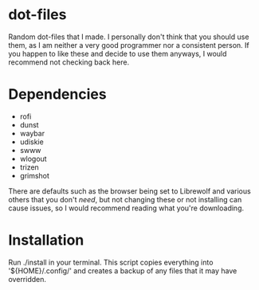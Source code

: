 # dot-files
Random dot-files that I made. I personally don't think that you should use them, as I am neither a very good programmer nor a consistent person.
If you happen to like these and decide to use them anyways, I would recommend not checking back here.

# Dependencies
* rofi
* dunst
* waybar
* udiskie
* swww
* wlogout
* trizen
* grimshot

There are defaults such as the browser being set to Librewolf and various others that you don't *need*, but not changing these or not installing can cause issues, so I would recommend reading what you're downloading.

# Installation
Run ./install in your terminal. This script copies everything into '${HOME}/.config/' and creates a backup of any files that it may have overridden.
